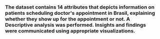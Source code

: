 ### The dataset contains 14 attributes that depicts information on patients scheduling doctor's appointment in Brasil, explaining whether they show up for the appointment or not. A Descriptive analysis was performed. Insights and findings were communicated using appropriate visualizations.
